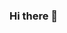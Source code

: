 ### Hi there 👋

<!--
**Kenton-Tang/Kenton-Tang** is a ✨ _special_ ✨ repository because its `README.md` (this file) appears on your GitHub profile.

Here are some ideas to get you started:

- 🔭 I’m currently working on AIST2601
- 🌱 I’m currently learning AI
- 💬 Ask me about anything
- 😄 Pronouns: ?
- ⚡ Fun fact: no
-->
